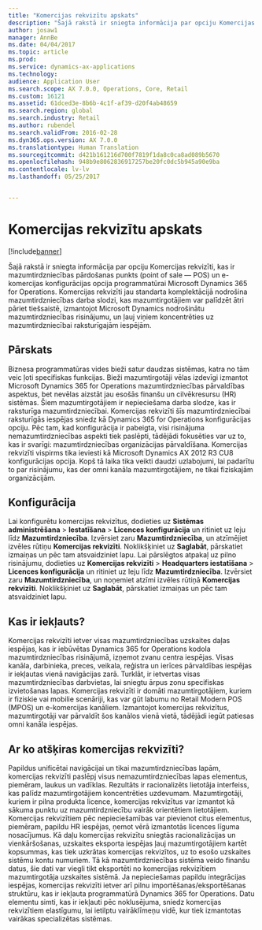 ```yaml
---
title: "Komercijas rekvizītu apskats"
description: "Šajā rakstā ir sniegta informācija par opciju Komercijas rekvizīti, kas ir mazumtirdzniecības pārdošanas punkts (point of sale — POS) un e-komercijas konfigurācijas opcija programmatūrai Microsoft Dynamics 365 for Operations. Komercijas rekvizīti jau standarta komplektācijā nodrošina mazumtirdzniecības darba slodzi, kas mazumtirgotājiem var palīdzēt ātri pāriet tiešsaistē, izmantojot Microsoft Dynamics nodrošinātu mazumtirdzniecības risinājumu, un ļauj viņiem koncentrēties uz mazumtirdzniecībai raksturīgajām iespējām."
author: josaw1
manager: AnnBe
ms.date: 04/04/2017
ms.topic: article
ms.prod: 
ms.service: dynamics-ax-applications
ms.technology: 
audience: Application User
ms.search.scope: AX 7.0.0, Operations, Core, Retail
ms.custom: 16121
ms.assetid: 61dced3e-8b6b-4c1f-af39-d20f4ab48659
ms.search.region: global
ms.search.industry: Retail
ms.author: rubendel
ms.search.validFrom: 2016-02-28
ms.dyn365.ops.version: AX 7.0.0
ms.translationtype: Human Translation
ms.sourcegitcommit: d421b161216d700f7819f1da8c0ca8ad089b5670
ms.openlocfilehash: 948b9e8062836917257be20fc0dc5b945a90e9ba
ms.contentlocale: lv-lv
ms.lasthandoff: 05/25/2017


---
```


# <a name="commerce-essentials-overview"></a>Komercijas rekvizītu apskats

[!include[banner](includes/banner.md)]


Šajā rakstā ir sniegta informācija par opciju Komercijas rekvizīti, kas ir mazumtirdzniecības pārdošanas punkts (point of sale — POS) un e-komercijas konfigurācijas opcija programmatūrai Microsoft Dynamics 365 for Operations. Komercijas rekvizīti jau standarta komplektācijā nodrošina mazumtirdzniecības darba slodzi, kas mazumtirgotājiem var palīdzēt ātri pāriet tiešsaistē, izmantojot Microsoft Dynamics nodrošinātu mazumtirdzniecības risinājumu, un ļauj viņiem koncentrēties uz mazumtirdzniecībai raksturīgajām iespējām. 

<a name="overview"></a>Pārskats
--------

Biznesa programmatūras vides bieži satur daudzas sistēmas, katra no tām veic ļoti specifiskas funkcijas. Bieži mazumtirgotāji vēlas izdevīgi izmantot Microsoft Dynamics 365 for Operations mazumtirdzniecības pārvaldības aspektus, bet nevēlas aizstāt jau esošās finanšu un cilvēkresursu (HR) sistēmas. Šiem mazumtirgotājiem ir nepieciešama darba slodze, kas ir raksturīga mazumtirdzniecībai. Komercijas rekvizīti šīs mazumtirdzniecībai raksturīgās iespējas sniedz kā Dynamics 365 for Operations konfigurācijas opciju. Pēc tam, kad konfigurācija ir pabeigta, visi risinājuma nemazumtirdzniecības aspekti tiek paslēpti, tādējādi fokusēties var uz to, kas ir svarīgi: mazumtirdzniecības organizācijas pārvaldīšana. Komercijas rekvizīti vispirms tika ieviesti kā Microsoft Dynamics AX 2012 R3 CU8 konfigurācijas opcija. Kopš tā laika tika veikti daudzi uzlabojumi, lai padarītu to par risinājumu, kas der omni kanāla mazumtirgotājiem, ne tikai fiziskajām organizācijām.

## <a name="configuration"></a>Konfigurācija
Lai konfigurētu komercijas rekvizītus, dodieties uz **Sistēmas administrēšana** &gt; **Iestatīšana** &gt; **Licences konfigurācija** un ritiniet uz leju līdz **Mazumtirdzniecība**. Izvērsiet zaru **Mazumtirdzniecība**, un atzīmējiet izvēles rūtiņu **Komercijas rekvizīti**. Noklikšķiniet uz **Saglabāt**, pārskatiet izmaiņas un pēc tam atsvaidziniet lapu. Lai pārslēgtos atpakaļ uz pilno risinājumu, dodieties uz **Komercijas rekvizīti** &gt; **Headquarters iestatīšana** &gt; **Licences konfigurācija** un ritiniet uz leju līdz **Mazumtirdzniecība**. Izvērsiet zaru **Mazumtirdzniecība**, un noņemiet atzīmi izvēles rūtiņā **Komercijas rekvizīti**. Noklikšķiniet uz **Saglabāt**, pārskatiet izmaiņas un pēc tam atsvaidziniet lapu.

## <a name="what-is-included"></a>Kas ir iekļauts?
Komercijas rekvizīti ietver visas mazumtirdzniecības uzskaites daļas iespējas, kas ir iebūvētas Dynamics 365 for Operations kodola mazumtirdzniecības risinājumā, izņemot zvanu centra iespējas. Visas kanāla, darbinieka, preces, veikala, reģistra un ierīces pārvaldības iespējas ir iekļautas vienā navigācijas zarā. Turklāt, ir ietvertas visas mazumtirdzniecības darbvietas, lai sniegtu ārpus zonu specifiskas izvietošanas lapas. Komercijas rekvizīti ir domāti mazumtirgotājiem, kuriem ir fiziskie vai mobilie scenāriji, kas var gūt labumu no Retail Modern POS (MPOS) un e-komercijas kanāliem. Izmantojot komercijas rekvizītus, mazumtirgotāji var pārvaldīt šos kanālos vienā vietā, tādējādi iegūt patiesas omni kanāla iespējas.

## <a name="how-is-commerce-essentials-different"></a>Ar ko atšķiras komercijas rekvizīti?
Papildus unificētai navigācijai un tikai mazumtirdzniecības lapām, komercijas rekvizīti paslēpj visus nemazumtirdzniecības lapas elementus, piemēram, laukus un vadīklas. Rezultāts ir racionalizēts lietotāja interfeiss, kas palīdz mazumtirgotājiem koncentrēties uzdevumam. Mazumtirgotāji, kuriem ir pilna produkta licence, komercijas rekvizītus var izmantot kā sākuma punktu uz mazumtirdzniecību vairāk orientētiem lietotājiem. Komercijas rekvizītiem pēc nepieciešamības var pievienot citus elementus, piemēram, papildu HR iespējas, ņemot vērā izmantotās licences līguma nosacījumus. Kā daļu komercijas rekvizītu sniegtās racionalizācijas un vienkāršošanas, uzskaites eksporta iespējas ļauj mazumtirgotājiem kartēt kopsummas, kas tiek uzkrātas komercijas rekvizītos, uz to esošo uzskaites sistēmu kontu numuriem. Tā kā mazumtirdzniecības sistēma veido finanšu datus, šie dati var viegli tikt eksportēti no komercijas rekvizītiem mazumtirgotāja uzskaites sistēmā. Ja nepieciešamas papildu integrācijas iespējas, komercijas rekvizīti ietver arī pilnu importēšanas/eksportēšanas struktūru, kas ir iekļauta programmatūrā Dynamics 365 for Operations. Datu elementu simti, kas ir iekļauti pēc noklusējuma, sniedz komercijas rekvizītiem elastīgumu, lai ietilptu vairāklīmeņu vidē, kur tiek izmantotas vairākas specializētas sistēmas.




